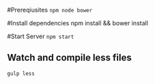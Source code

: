 

#Prereqiusites
`npm node bower`

#Install dependencies
npm install && bower install

#Start Server
`npm start`

## Watch and compile less files
`gulp less`
